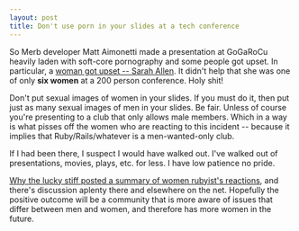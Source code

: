 ```yaml
---
layout: post
title: Don't use porn in your slides at a tech conference
---
```



So Merb developer Matt Aimonetti made a presentation at GoGaRoCu heavily laden with soft-core pornography and some people got upset. In particular, a <a href="http://www.ultrasaurus.com/sarahblog/2009/04/gender-and-sex-at-gogaruco/">woman got upset -- Sarah Allen</a>. It didn't help that she was one of only <strong>six women</strong> at a 200 person conference. Holy shit!

Don't put sexual images of women in your slides. If you must do it, then put just as many sexual images of men in your slides. Be fair. Unless of course you're presenting to a club that only allows male members. Which in a way is what pisses off the women who are reacting to this incident -- because it implies that Ruby/Rails/whatever is a men-wanted-only club.

If I had been there, I suspect I would have walked out. I've walked out of presentations, movies, plays, etc. for less. I have low patience no pride.

<a href="http://hackety.org/2009/04/29/aSelectionOfThoughtsFromActualWomen.html">Why the lucky stiff posted a summary of women rubyist's reactions</a>, and there's discussion aplenty there and elsewhere on the net. Hopefully the positive outcome will be a community that is more aware of issues that differ between men and women, and therefore has more women in the future.

